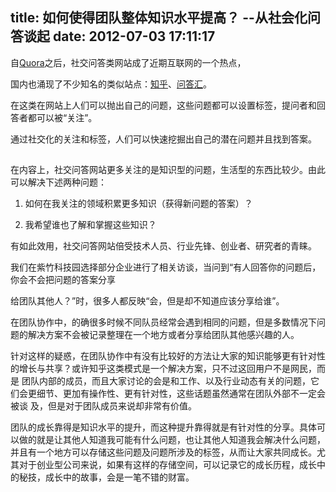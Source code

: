 title: 如何使得团队整体知识水平提高？ --从社会化问答谈起
date: 2012-07-03 17:11:17
---

自[Quora](http://www.quora.com)之后，社交问答类网站成了近期互联网的一个热点，

国内也涌现了不少知名的类似站点：[知乎](http://www.zhihu.com)、[问答汇](http://www.wendahui.com)。

在这类在网站上人们可以抛出自己的问题，这些问题都可以设置标签，提问者和回答者都可以被“关注”。

通过社交化的关注和标签，人们可以快速挖掘出自己的潜在问题并且找到答案。

##
 在内容上，社交问答网站更多关注的是知识型的问题，生活型的东西比较少。由此可以解决下述两种问题：

 1. 如何在我关注的领域积累更多知识（获得新问题的答案）？

 2. 我希望谁也了解和掌握这些知识？

 有如此效用，社交问答网站倍受技术人员、行业先锋、创业者、研究者的青睐。

 我们在紫竹科技园选择部分企业进行了相关访谈，当问到“有人回答你的问题后，你会不会把问题的答案分享

 给团队其他人？”时，很多人都反映“会，但是却不知道应该分享给谁”。

 在团队协作中，的确很多时候不同队员经常会遇到相同的问题，但是多数情况下问题的解决方案不会被记录整理在一个地方或者分享给团队其他感兴趣的人。

 针对这样的疑惑，在团队协作中有没有比较好的方法让大家的知识能够更有针对性的增长与共享？或许知乎这类模式是一个解决方案，只不过这回用户不是网民，而是 团队内部的成员，而且大家讨论的会是和工作、以及行业动态有关的问题，它们会更细节、更加有操作性、更有针对性，这些话题虽然通常在团队外部不一定会被谈 及，但是对于团队成员来说却非常有价值。

 团队的成长靠得是知识水平的提升，而这种提升靠得就是有针对性的分享。具体可以做的就是让其他人知道我可能有什么问题，也让其他人知道我会解决什么问题，并且有一个地方可以存储这些问题及问题所涉及的标签，从而让大家共同成长。尤其对于创业型公司来说，如果有这样的存储空间，可以记录它的成长历程，成长中的秘技，成长中的故事，会是一笔不错的财富。


